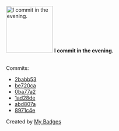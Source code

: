 <img src="https://my-badges.github.io/my-badges/evening-commits.png" alt="I commit in the evening." title="I commit in the evening." width="128">
<strong>I commit in the evening.</strong>
<br><br>

Commits:

- <a href="https://github.com/VatsalSy/zed-gruvbox_custom_themes/commit/2babb53883fe3b044a92dba37c5438323f823733">2babb53</a>
- <a href="https://github.com/VatsalSy/battery-batt-control/commit/be720ca2cf07a89b651ec4ddcef4d56eed6222ad">be720ca</a>
- <a href="https://github.com/VatsalSy/battery-batt-control/commit/0ba77a2bf728b3328040eefba7714520287d6101">0ba77a2</a>
- <a href="https://github.com/VatsalSy/battery-batt-control/commit/1ad28de3d30b494ae8e0b9aac32ab997ede2d135">1ad28de</a>
- <a href="https://github.com/VatsalSy/RemindersSync/commit/abd807a7759c5b56a88559515b3bd825e940834e">abd807a</a>
- <a href="https://github.com/VatsalSy/Vatsal_CV/commit/8971c4e669603ec5f7a92ec974d45c658ab034f1">8971c4e</a>


Created by <a href="https://github.com/my-badges/my-badges">My Badges</a>
